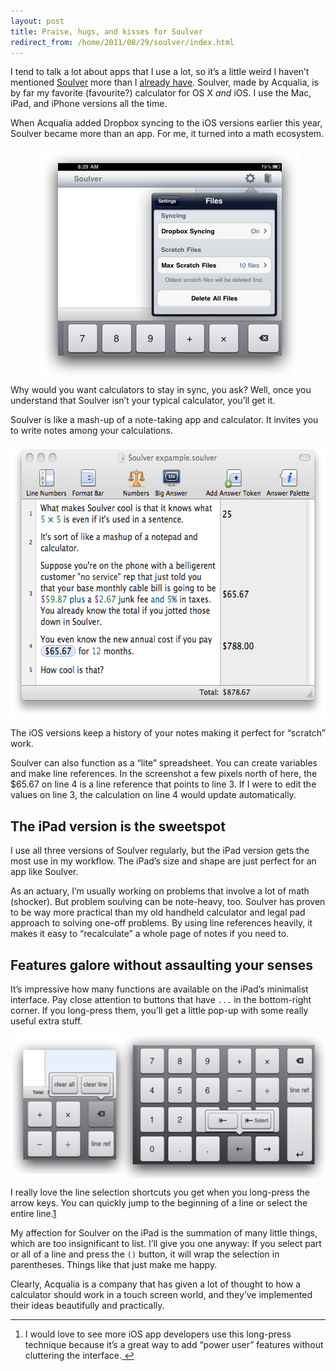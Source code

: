 ```yaml
---
layout: post
title: Praise, hugs, and kisses for Soulver
redirect_from: /home/2011/08/29/soulver/index.html
---
```

<p>I tend to talk a lot about apps that I use a lot, so it’s a little weird I haven’t mentioned <a href="http://www.acqualia.com/soulver/">Soulver</a> more than I <a href="http://www.practicallyefficient.com/2010/12/23/math-on-a-mac/">already have</a>. Soulver, made by Acqualia, is by far my favorite (favourite?) calculator for OS X <em>and</em> iOS.  I use the Mac, iPad, and iPhone versions all the time.</p>
<p>When Acqualia added Dropbox syncing to the iOS versions earlier this year, Soulver became more than an app. For me, it turned into a math ecosystem.</p>
<p><img style="display: block; margin-left: auto; margin-right: auto;" title="soulver-dropbox-pe.png" src="/img/soulver-dropbox-pe.png" border="0" alt="Soulver dropbox pe" width="421" height="365" /></p>
<p>Why would you want calculators to stay in sync, you ask? Well, once you understand that Soulver isn’t your typical calculator, you’ll get it.</p>
<p>Soulver is like a mash-up of a note-taking app and calculator.  It invites you to write notes among your calculations.</p>
<p><img style="display: block; margin-left: auto; margin-right: auto;" title="soulver-pe.png" src="/img/soulver-pe.png" border="0" alt="Soulver pe" width="577" height="439" /></p>
<p>The iOS versions keep a history of your notes making it perfect for “scratch” work.</p>
<p>Soulver can also function as a “lite” spreadsheet.  You can create variables and make line references. In the screenshot a few pixels north of here, the $65.67 on line 4 is a line reference that points to line 3.  If I were to edit the values on line 3, the calculation on line 4 would update automatically.</p>
<h2 id="theipadversionismypersonalfavoritefavourite">The iPad version is the sweetspot</h2>
<p>I use all three versions of Soulver regularly, but the iPad version gets the most use in my workflow.  The iPad’s size and shape are just perfect for an app like Soulver.</p>
<p>As an actuary, I’m usually working on problems that involve a lot of math (shocker). But problem so<em>u</em>lving can be note-heavy, too. Soulver has proven to be way more practical than my old handheld calculator and legal pad approach to solving one-off problems.  By using line references heavily, it makes it easy to “recalculate” a whole page of notes if you need to.</p>
<h2 id="featuresgalorewithoutassaultingyoursenses">Features galore without assaulting your senses</h2>
<p>It’s impressive how many functions are available on the iPad’s minimalist interface.  Pay close attention to buttons that have <code>...</code> in the bottom-right corner.  If you long-press them, you’ll get a little pop-up with some really useful extra stuff.</p>
<p><img style="display: block; margin-left: auto; margin-right: auto;" title="soulver-shortcuts-pe.png" src="/img/soulver-shortcuts-pe.png" border="0" alt="Soulver shortcuts pe" width="550" height="229" /></p>
<p>I really love the line selection shortcuts you get when you long-press the arrow keys.  You can quickly jump to the beginning of a line or select the entire line.<a id="fnref:f1" class="footnote" title="see footnote" href="#fn:f1">1</a></p>
<p>My affection for Soulver on the iPad is the summation of many little things, which are too insignificant to list. I’ll give you one anyway: If you select part or all of a line and press the <code>()</code> button, it will wrap the selection in parentheses. Things like that just make me happy.</p>
<p>Clearly, Acqualia is a company that has given a lot of thought to how a calculator should work in a touch screen world, and they’ve implemented their ideas beautifully and practically.</p>
<div class="footnotes">
<hr />
<ol>
<li id="fn:f1">
<p>I would love to see more iOS app developers use this long-press technique because it’s a great way to add “power user” features without cluttering the interface.<a class="reversefootnote" title="return to article" href="#fnref:f1"> ↩</a></p>
</li>
</ol>
</div>
